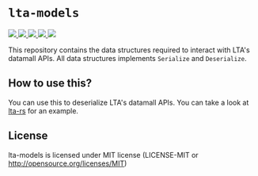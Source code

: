 # `lta-models`
<p align="left">
  <a href="https://github.com/lta-rs/lta-models/blob/main/LICENSE">
    <img src="https://img.shields.io/github/license/lta-rs/lta-models"/>
  </a>
  <a href="https://docs.rs/lta_models/">
    <img src="https://img.shields.io/badge/docs-docs.rs-blue"/>
  </a>
  <a href="https://lta-rs.github.io/lta-models/lta_models/">
    <img src="https://img.shields.io/badge/docs-main--branch-red"/>
  </a>
  <a href="https://github.com/lta-rs/lta-models/actions">
    <img src="https://img.shields.io/github/workflow/status/lta-rs/lta-models/Test%20Rust%20project/main"/>
  </a>
  <a href="https://crates.io/crates/lta_models">
    <img src="https://img.shields.io/crates/v/lta-models"/>
  </a>
</p>

This repository contains the data structures required to interact with LTA's datamall APIs. All data structures implements
`Serialize` and `Deserialize`. 

## How to use this?
You can use this to deserialize LTA's datamall APIs. You can take a look at [lta-rs](https://github.com/lta-rs/lta-rs) for an example.

##  License
lta-models is licensed under MIT license (LICENSE-MIT or http://opensource.org/licenses/MIT)